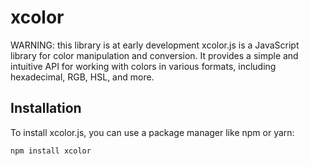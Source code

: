 # xcolor
WARNING: this library is at early development
xcolor.js is a JavaScript library for color manipulation and conversion. It provides a simple and intuitive API for working with colors in various formats, including hexadecimal, RGB, HSL, and more.

## Installation

To install xcolor.js, you can use a package manager like npm or yarn:

```bash
npm install xcolor